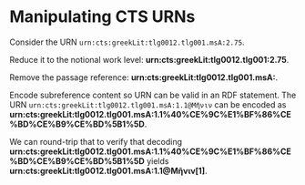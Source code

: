 

# Manipulating CTS URNs #

Consider the URN <code concordion:set="#point">urn:cts:greekLit:tlg0012.tlg001.msA:2.75</code>.

Reduce it to the notional work level:   <strong concordion:assertEquals="reduceToWork(#point)">urn:cts:greekLit:tlg0012.tlg001:2.75</strong>.

Remove the passage reference:  <strong concordion:assertEquals="urnWithoutPassage(#point)">urn:cts:greekLit:tlg0012.tlg001.msA:</strong>.


Encode subreference content so URN can be valid in an RDF statement.  The URN
<code concordion:set="#sub">urn:cts:greekLit:tlg0012.tlg001.msA:1.1@Μῆνιν</code> can be encoded as <strong  concordion:assertEquals="encoded(#sub)">urn:cts:greekLit:tlg0012.tlg001.msA:1.1%40%CE%9C%E1%BF%86%CE%BD%CE%B9%CE%BD%5B1%5D</strong>.  

We can round-trip that to verify that decoding <strong concordion:set="#encoded">urn:cts:greekLit:tlg0012.tlg001.msA:1.1%40%CE%9C%E1%BF%86%CE%BD%CE%B9%CE%BD%5B1%5D</strong> yields <strong concordion:assertEquals="decode(#encoded)">urn:cts:greekLit:tlg0012.tlg001.msA:1.1@Μῆνιν[1]</strong>.




